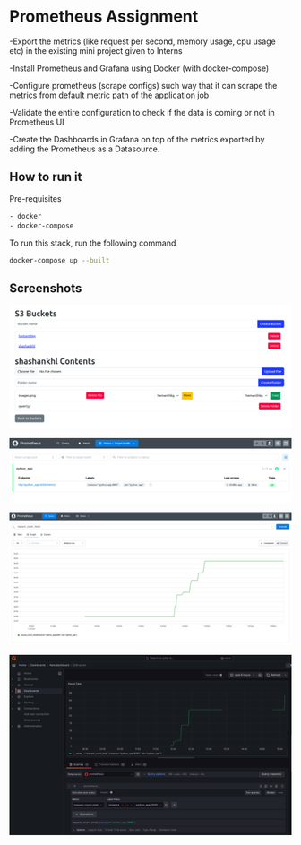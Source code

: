 # Prometheus Assignment

-Export the metrics (like request per second, memory usage, cpu usage etc) in the existing mini project given to Interns

-Install Prometheus and Grafana using Docker (with docker-compose)

-Configure prometheus (scrape configs) such way that it can scrape the metrics from default metric path of the application job

-Validate the entire configuration to check if the data is coming or not in Prometheus UI

-Create the Dashboards in Grafana on top of the metrics exported by adding the Prometheus as a Datasource.

## How to run it

Pre-requisites

```bash
- docker
- docker-compose
```

To run this stack, run the following command

```bash
docker-compose up --built
```

## Screenshots

![flask](images/p4.png)

![pro](images/p1.png)

![metheus](images/p2.png)

![grafana](images/p3.png)
